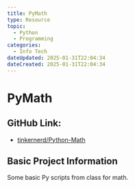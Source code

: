 ```yaml
---
title: PyMath
type: Resource
topic: 
  - Python
  - Programming
categories:
  - Info Tech
dateUpdated: 2025-01-31T22:04:34
dateCreated: 2025-01-31T22:04:34
---
```


# PyMath
## GitHub Link:
-  [tinkernerd/Python-Math](https://www.github.com/tinkernerd/Python-Math)
## Basic Project Information

Some basic Py scripts from class for math.